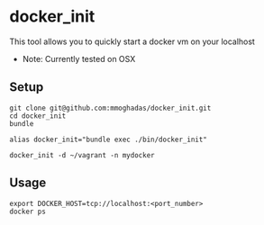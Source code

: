 docker_init
==================================
This tool allows you to quickly start a docker vm on your localhost
* Note: Currently tested on OSX


## Setup

```
git clone git@github.com:mmoghadas/docker_init.git
cd docker_init
bundle

alias docker_init="bundle exec ./bin/docker_init"

docker_init -d ~/vagrant -n mydocker
```


## Usage
```
export DOCKER_HOST=tcp://localhost:<port_number>
docker ps
```

